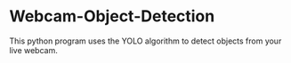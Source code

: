 # Webcam-Object-Detection
This python program uses the YOLO algorithm to detect objects from your live webcam.
